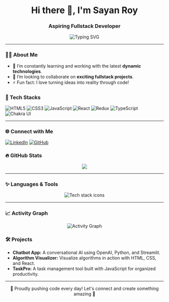 <h1 align="center">Hi there 👋, I'm Sayan Roy</h1>
<h3 align="center">Aspiring Fullstack Developer </h3>

<p align="center">
  <img src="https://readme-typing-svg.demolab.com?font=Fira+Code&weight=600&size=24&duration=3000&pause=800&color=3B82F6&background=000000&center=true&vCenter=true&width=435&lines=Building+Interactive+Web+Applications;Mastering+Frontend+and+Backend;Exploring+the+Tech+Universe" alt="Typing SVG" />
</p>

---

### 👨‍💻 About Me
- 🌱 I’m constantly learning and working with the latest **dynamic technologies**.
- 👯 I’m looking to collaborate on **exciting fullstack projects**.
- ⚡ Fun fact: I love turning ideas into reality through code!

### 🚀 Tech Stacks
![HTML5](https://img.shields.io/badge/-HTML5-E34F26?style=flat&logo=html5&logoColor=white)
![CSS3](https://img.shields.io/badge/-CSS3-1572B6?style=flat&logo=css3&logoColor=white)
![JavaScript](https://img.shields.io/badge/-JavaScript-F7DF1E?style=flat&logo=javascript&logoColor=black)
![React](https://img.shields.io/badge/-React-61DAFB?style=flat&logo=react&logoColor=black)
![Redux](https://img.shields.io/badge/-Redux-764ABC?style=flat&logo=redux&logoColor=white)
![TypeScript](https://img.shields.io/badge/-TypeScript-007ACC?style=flat&logo=typescript&logoColor=white)
![Chakra UI](https://img.shields.io/badge/-Chakra_UI-319795?style=flat&logo=chakraui&logoColor=white)

---

### 🌐 Connect with Me
[![LinkedIn](https://img.shields.io/badge/-LinkedIn-blue?style=flat&logo=linkedin&logoColor=white)](https://www.linkedin.com/in/yourprofile)
[![GitHub](https://img.shields.io/badge/-GitHub-333?style=flat&logo=github&logoColor=white)](https://github.com/sayanroy-bash)

### 🔥 GitHub Stats
<p align="center">
  <img src="https://github-readme-streak-stats.herokuapp.com?user=sayanroy-bash&theme=radical&hide_border=true" />
</p>

---

### ✨ Languages & Tools
<p align="center">
  <img src="https://skillicons.dev/icons?i=html,css,js,react,redux,typescript,chakra" alt="Tech stack icons" />
</p>

---

### 📈 Activity Graph
<p align="center">
  <img src="https://github-readme-activity-graph.cyclic.app/graph?username=sayanroy-bash&theme=dracula&bg_color=000000&color=3B82F6&line=FFBB00&point=FFFFFF&hide_border=true" alt="Activity Graph">
</p>

### 🛠️ Projects
- **Chatbot App:** A conversational AI using OpenAI, Python, and Streamlit.
- **Algorithm Visualizer:** Visualize algorithms in action with HTML, CSS, and React.
- **TaskPro:** A task management tool built with JavaScript for organized productivity.

---

<p align="center">🌟 Proudly pushing code every day! Let's connect and create something amazing 🌟</p>
